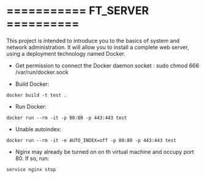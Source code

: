 # =========== FT_SERVER ==========

This project is intended to introduce you to the basics of system and network administration. It will allow you to install a complete web server, using a deployment technology named Docker.

* Get permission to connect the Docker daemon socket : sudo chmod 666 /var/run/docker.sock

* Build Docker:
```
docker build -t test .
```

* Run Docker:
```
docker run --rm -it -p 80:80 -p 443:443 test
```

* Unable autoindex:
```
docker run --rm -it -e AUTO_INDEX=off -p 80:80 -p 443:443 test
```

* Nginx may already be turned on on th virtual machine and occupy port 80. If so, run:
```
service nginx stop
```